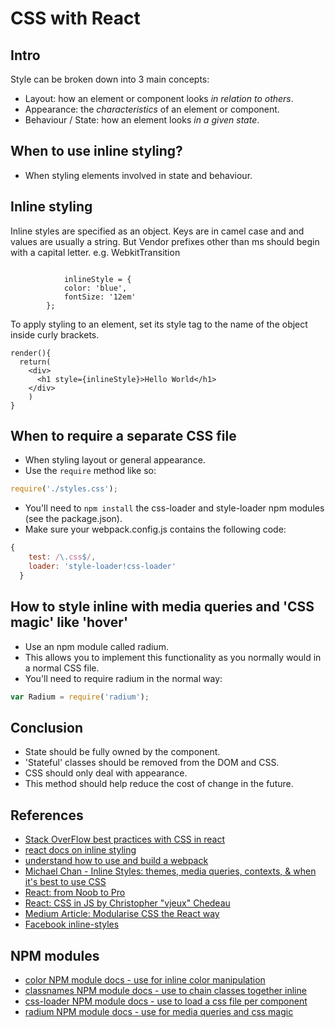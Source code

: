 # CSS with React

## Intro
Style can be broken down into 3 main concepts:
* Layout: how an element or component looks *in relation to others*.
* Appearance: the *characteristics* of an element or component.
* Behaviour / State: how an element looks *in a given state*.

## When to use inline styling?
* When styling elements involved in state and behaviour.

## Inline styling

Inline styles are specified as an object. Keys are in camel case and and values are usually a string. But Vendor prefixes other than ms should begin with a capital letter. e.g. WebkitTransition
```

            inlineStyle = {
            color: 'blue',
            fontSize: '12em'
        };

```
To apply styling to an element, set its style tag to the name of the object inside curly brackets.
```
render(){
  return(
    <div>
      <h1 style={inlineStyle}>Hello World</h1>
    </div>
    )
}
```

## When to require a separate CSS file
* When styling layout or general appearance.
* Use the `require` method like so:
```javascript
require('./styles.css');
```
* You'll need to `npm install` the css-loader and style-loader npm modules (see the package.json).
* Make sure your webpack.config.js contains the following code:
```javascript
{
    test: /\.css$/,
    loader: 'style-loader!css-loader'
  }
```

## How to style inline with media queries and 'CSS magic' like 'hover'
* Use an npm module called radium.
* This allows you to implement this functionality as you normally would in a normal CSS file.
* You'll need to require radium in the normal way:
```javascript
var Radium = require('radium');
```

## Conclusion
* State should be fully owned by the component.
* 'Stateful' classes should be removed from the DOM and CSS.
* CSS should only deal with appearance.
* This method should help reduce the cost of change in the future.

## References
* [Stack OverFlow best practices with CSS in react](http://stackoverflow.com/questions/26882177/react-js-inline-style-best-practices)
* [react docs on inline styling](https://facebook.github.io/react/tips/inline-styles.html)
* [understand how to use and build a webpack](http://webpack.github.io/docs/using-loaders.html)
* [Michael Chan - Inline Styles: themes, media queries, contexts, & when it's best to use CSS](https://www.youtube.com/watch?v=ERB1TJBn32c)
* [React: from Noob to Pro](https://www.youtube.com/watch?v=NHzUPnRwqXY)
* [React: CSS in JS by Christopher "vjeux" Chedeau](https://speakerdeck.com/vjeux/react-css-in-js)
* [Medium Article: Modularise CSS the React way](https://medium.com/@jviereck/modularise-css-the-react-way-1e817b317b04#.irubo4epp)
* [Facebook inline-styles](https://facebook.github.io/react/tips/inline-styles.html)


## NPM modules
* [color NPM module docs - use for inline color manipulation](https://www.npmjs.com/package/color)
* [classnames NPM module docs - use to chain classes together inline](https://www.npmjs.com/package/classnames)
* [css-loader NPM module docs - use to load a css file per component](https://www.npmjs.com/package/css-loader)
* [radium NPM module docs - use for media queries and css magic](https://www.npmjs.com/package/radium)
